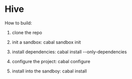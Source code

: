 Hive
================

How to build:

1. clone the repo
2. init a sandbox:
    cabal sandbox init

3. install dependencies:
    cabal install --only-dependencies

4. configure the project:
    cabal configure

5. install into the sandboy:
    cabal install